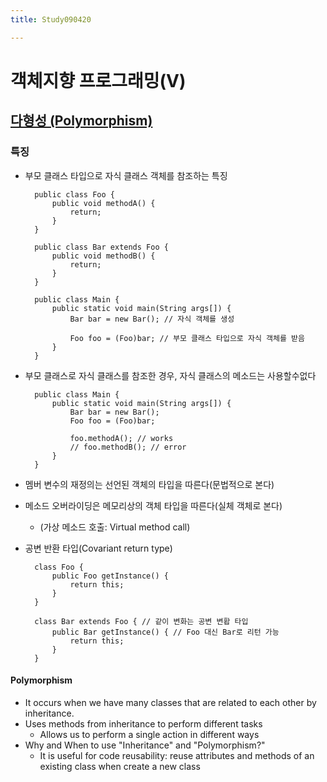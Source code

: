 ```yaml
---
title: Study090420

---
```


# 객체지향 프로그래밍(V)

## <u>다형성 (Polymorphism)</u>

### 특징
* 부모 클래스 타입으로 자식 클래스 객체를 참조하는 특징 

        public class Foo {
            public void methodA() {
                return;
            }
        }
        
        public class Bar extends Foo {
            public void methodB() {
                return;
            }
        }
        
        public class Main {
            public static void main(String args[]) {
                Bar bar = new Bar(); // 자식 객체를 생성
        
                Foo foo = (Foo)bar; // 부모 클래스 타입으로 자식 객체를 받음 
            }
        }
        
* 부모 클래스로 자식 클래스를 참조한 경우, 자식 클래스의 메소드는 사용할수없다

        public class Main {
            public static void main(String args[]) {
                Bar bar = new Bar();
                Foo foo = (Foo)bar;
        
                foo.methodA(); // works
                // foo.methodB(); // error
            }
        }
        
* 멤버 변수의 재정의는 선언된 객체의 타입을 따른다(문법적으로 본다)
* 메소드 오버라이딩은 메모리상의 객체 타입을 따른다(실체 객체로 본다)
    * (가상 메소드 호출: Virtual method call)
* 공변 반환 타입(Covariant return type)              

        class Foo {
            public Foo getInstance() {
                return this;
            }
        }
        
        class Bar extends Foo { // 같이 변화는 공변 변홥 타입
            public Bar getInstance() { // Foo 대신 Bar로 리턴 가능
                return this;
            }
        }
        
#### Polymorphism
* It occurs when we have many classes that are related to each other by inheritance.
* Uses methods from inheritance to perform different tasks
    * Allows us to perform a single action in different ways        
* Why and When to use "Inheritance" and "Polymorphism?"    
    * It is useful for code reusability: reuse attributes and methods of an existing class when create a new class        